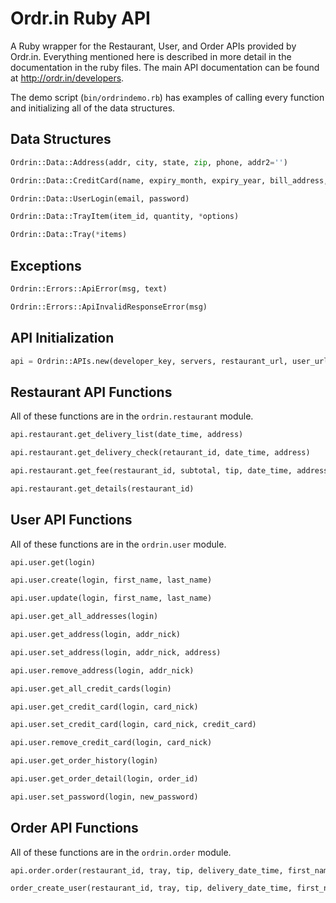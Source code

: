 Ordr.in Ruby API
==================

A Ruby wrapper for the Restaurant, User, and Order APIs provided by Ordr.in. Everything mentioned here is described in more detail in the documentation in the ruby files. The main API documentation can be found at http://ordr.in/developers.

The demo script (`bin/ordrindemo.rb`) has examples of calling every function and initializing all of the data structures.

Data Structures
---------------

```python
Ordrin::Data::Address(addr, city, state, zip, phone, addr2='')

Ordrin::Data::CreditCard(name, expiry_month, expiry_year, bill_address, number, cvc)

Ordrin::Data::UserLogin(email, password)

Ordrin::Data::TrayItem(item_id, quantity, *options)

Ordrin::Data::Tray(*items)
```

Exceptions
----------

```python
Ordrin::Errors::ApiError(msg, text)

Ordrin::Errors::ApiInvalidResponseError(msg)
```

API Initialization
------------------

```python
api = Ordrin::APIs.new(developer_key, servers, restaurant_url, user_url, order_url)
```

Restaurant API Functions
------------------------
All of these functions are in the `ordrin.restaurant` module.

```python
api.restaurant.get_delivery_list(date_time, address)

api.restaurant.get_delivery_check(retaurant_id, date_time, address)

api.restaurant.get_fee(restaurant_id, subtotal, tip, date_time, address)

api.restaurant.get_details(restaurant_id)
```

User API Functions
------------------
All of these functions are in the `ordrin.user` module.

```python
api.user.get(login)

api.user.create(login, first_name, last_name)

api.user.update(login, first_name, last_name)

api.user.get_all_addresses(login)

api.user.get_address(login, addr_nick)

api.user.set_address(login, addr_nick, address)

api.user.remove_address(login, addr_nick)

api.user.get_all_credit_cards(login)

api.user.get_credit_card(login, card_nick)

api.user.set_credit_card(login, card_nick, credit_card)

api.user.remove_credit_card(login, card_nick)

api.user.get_order_history(login)

api.user.get_order_detail(login, order_id)

api.user.set_password(login, new_password)
```

Order API Functions
-------------------
All of these functions are in the `ordrin.order` module.

```python
api.order.order(restaurant_id, tray, tip, delivery_date_time, first_name, last_name, address, credit_card, email=None, login=None)

order_create_user(restaurant_id, tray, tip, delivery_date_time, first_name, last_name, address, credit_card, email, password)
```
